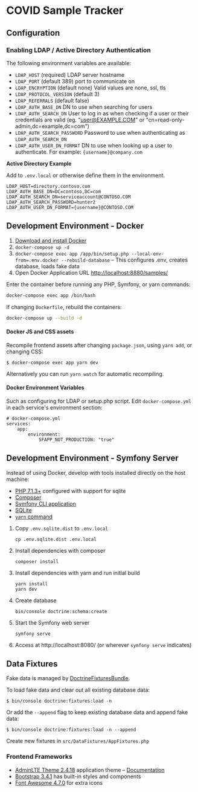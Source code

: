 # COVID Sample Tracker

## Configuration

### Enabling LDAP / Active Directory Authentication

The following environment variables are available:

 * `LDAP_HOST` (required) LDAP server hostname
 * `LDAP_PORT` (default 389) port to communicate on
 * `LDAP_ENCRYPTION` (default none) Valid values are none, ssl, tls
 * `LDAP_PROTOCOL_VERSION` (default 3)
 * `LDAP_REFERRALS` (default false)
 * `LDAP_AUTH_BASE_DN` DN to use when searching for users
 * `LDAP_AUTH_SEARCH_DN` User to log in as when checking if a user or their credentials are valid (eg. "user@EXAMPLE.COM" or "cn=read-only-admin,dc=example,dc=com")
 * `LDAP_AUTH_SEARCH_PASSWORD` Password to use when authenticating as `LDAP_AUTH_SEARCH_DN` 
 * `LDAP_AUTH_USER_DN_FORMAT` DN to use when looking up a user to authenticate. For example: `{username}@company.com` 
 
**Active Directory Example**

Add to `.env.local` or otherwise define them in the environment.

```
LDAP_HOST=directory.contoso.com
LDAP_AUTH_BASE_DN=DC=contoso,DC=com
LDAP_AUTH_SEARCH_DN=serviceaccount@CONTOSO.COM
LDAP_AUTH_SEARCH_PASSWORD=hunter2
LDAP_AUTH_USER_DN_FORMAT={username}@CONTOSO.COM
```


## Development Environment - Docker

1. [Download and install Docker](https://www.docker.com/)
1. `docker-compose up -d`
1. `docker-compose exec app /app/bin/setup.php --local-env-from=.env.docker --rebuild-database` – This configures .env, creates database, loads fake data
1. Open Docker Application URL <http://localhost:8880/samples/>

Enter the container before running any PHP, Symfony, or yarn commands:

```bash
docker-compose exec app /bin/bash
``` 

If changing `Dockerfile`, rebuild the containers:

```bash
docker-compose up --build -d
```

#### Docker JS and CSS assets

Recompile frontend assets after changing `package.json`, using `yarn add`, or changing CSS:

    $ docker-compose exec app yarn dev

Alternatively you can run `yarn watch` for automatic recompiling.

#### Docker Environment Variables

Such as configuring for LDAP or setup.php script. Edit `docker-compose.yml` in each service's environment section:

    # docker-compose.yml
    services:
        app:
            environment:
                SFAPP_NOT_PRODUCTION: "true"


## Development Environment - Symfony Server

Instead of using Docker, develop with tools installed directly on the host machine:

 * [PHP 7.1.3+](https://www.php.net/) configured with support for sqlite
 * [Composer](https://getcomposer.org/)
 * [Symfony CLI application](https://symfony.com/download)
 * [SQLite](https://www.sqlite.org/download.html)
 * [`yarn` command](https://yarnpkg.com/getting-started/install)

1. Copy `.env.sqlite.dist` to `.env.local`

    `cp .env.sqlite.dist .env.local`

2. Install dependencies with composer

    `composer install`
    
3. Install dependencies with yarn and run initial build

    ```
    yarn install
    yarn dev
    ```
    
4. Create database

	```
    bin/console doctrine:schema:create
    ```
   
5. Start the Symfony web server

    `symfony serve`
    
6. Access at http://localhost:8080/ (or wherever `symfony serve` indicates)

## Data Fixtures

Fake data is managed by [DoctrineFixturesBundle](https://symfony.com/doc/master/bundles/DoctrineFixturesBundle/index.html).

To load fake data and clear out all existing database data:

    $ bin/console doctrine:fixtures:load -n

Or add the `--append` flag to keep existing database data and append fake data:

    $ bin/console doctrine:fixtures:load -n --append

Create new fixtures in `src/DataFixtures/AppFixtures.php`

### Frontend Frameworks

* [AdminLTE Theme 2.4.18](https://github.com/ColorlibHQ/AdminLTE) application theme – [Documentation](https://adminlte.io/docs/2.4/installation)
* [Bootstrap 3.4.1](https://getbootstrap.com/docs/3.4/components/) has built-in styles and components
* [Font Awesome 4.7.0](https://fontawesome.com/v4.7.0/) for extra icons